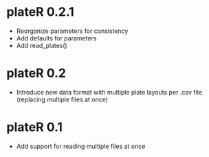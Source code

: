 # plateR 0.2.1
* Reorganize parameters for consistency
* Add defaults for parameters
* Add read_plates()

# plateR 0.2
* Introduce new data format with multiple plate layouts per .csv file (replacing multiple files at once)

# plateR 0.1
* Add support for reading multiple files at once